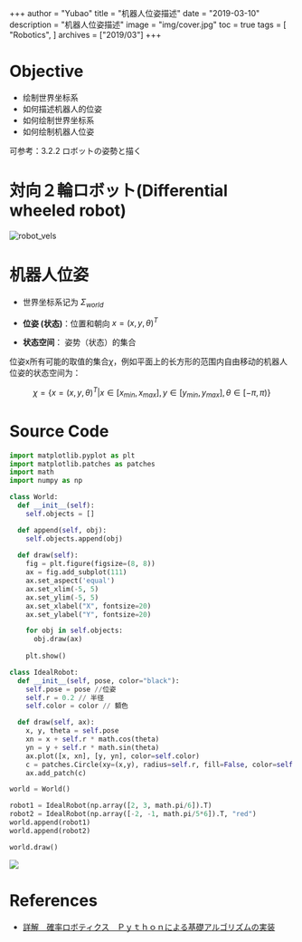 +++
author = "Yubao"
title = "机器人位姿描述"
date = "2019-03-10"
description = "机器人位姿描述"
image = "img/cover.jpg"
toc = true
tags = [
    "Robotics",
]
archives = ["2019/03"]
+++

# Objective

- 绘制世界坐标系
- 如何描述机器人的位姿 
- 如何绘制世界坐标系
- 如何绘制机器人位姿

可参考：3.2.2 ロボットの姿勢と描く



# 対向２輪ロボット(Differential wheeled robot)

![robot_vels](https://github.com/ryuichiueda/LNPR_SLIDES/raw/master/figs/robot_vels.jpg)





# 机器人位姿

- 世界坐标系记为 $\Sigma_{world}$

- **位姿 (状态)**：位置和朝向 $x = (x, y, \theta)^T$

- **状态空间**： 姿势（状态）的集合

位姿x所有可能的取值的集合$\chi$，例如平面上的长方形的范围内自由移动的机器人位姿的状态空间为：

$$
\chi = \{ x=(x, y, \theta)^T | x \in [x_{min}, x_{max}], y \in [y_{min}, y_{max}], \theta \in [- \pi, \pi) \}
$$


# Source Code

```python
import matplotlib.pyplot as plt
import matplotlib.patches as patches
import math
import numpy as np

class World:
  def __init__(self):
    self.objects = []

  def append(self, obj):
    self.objects.append(obj)
  
  def draw(self):
    fig = plt.figure(figsize=(8, 8))
    ax = fig.add_subplot(111)
    ax.set_aspect('equal')
    ax.set_xlim(-5, 5)
    ax.set_ylim(-5, 5)
    ax.set_xlabel("X", fontsize=20)
    ax.set_ylabel("Y", fontsize=20)

    for obj in self.objects:
      obj.draw(ax)
      
    plt.show()

class IdealRobot:
  def __init__(self, pose, color="black"):
    self.pose = pose //位姿
    self.r = 0.2 // 半径
    self.color = color // 顡色

  def draw(self, ax):
    x, y, theta = self.pose
    xn = x + self.r * math.cos(theta)
    yn = y + self.r * math.sin(theta)
    ax.plot([x, xn], [y, yn], color=self.color)
    c = patches.Circle(xy=(x,y), radius=self.r, fill=False, color=self.color)
    ax.add_patch(c)

world = World()

robot1 = IdealRobot(np.array([2, 3, math.pi/6]).T)
robot2 = IdealRobot(np.array([-2, -1, math.pi/5*6]).T, "red")
world.append(robot1)
world.append(robot2)

world.draw()
```

![](https://cdn.jsdelivr.net/gh/yubaoliu/assets@image/robot-pose-draw.png)



# References

- [詳解　確率ロボティクス　Ｐｙｔｈｏｎによる基礎アルゴリズムの実装](https://www.amazon.co.jp/dp/B082SN3VTD/?coliid=I1T5BBZ5JOPFG3&colid=2PX05DH2XJNX&psc=0&ref_=lv_ov_lig_dp_it)
